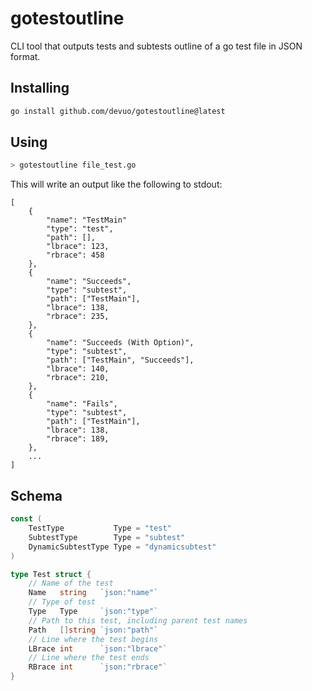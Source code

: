 # gotestoutline

CLI tool that outputs tests and subtests outline of a go test file in JSON format.

## Installing

```sh
go install github.com/devuo/gotestoutline@latest
```

## Using

```sh
> gotestoutline file_test.go
```

This will write an output like the following to stdout:

```
[
    {
        "name": "TestMain"
		"type": "test",
		"path": [],
		"lbrace": 123,
		"rbrace": 458
    },
    {
        "name": "Succeeds",
        "type": "subtest",
        "path": ["TestMain"],
		"lbrace": 138,
		"rbrace": 235,
    },
    {
        "name": "Succeeds (With Option)",
        "type": "subtest",
        "path": ["TestMain", "Succeeds"],
		"lbrace": 140,
		"rbrace": 210,
    },
    {
        "name": "Fails",
        "type": "subtest",
        "path": ["TestMain"],
		"lbrace": 138,
		"rbrace": 189,
    },
    ...
]
```

## Schema

```go
const (
	TestType           Type = "test"
	SubtestType        Type = "subtest"
	DynamicSubtestType Type = "dynamicsubtest"
)

type Test struct {
    // Name of the test
    Name   string   `json:"name"`
    // Type of test
    Type   Type     `json:"type"`
    // Path to this test, including parent test names
    Path   []string `json:"path"`
    // Line where the test begins
    LBrace int      `json:"lbrace"`
    // Line where the test ends
    RBrace int      `json:"rbrace"`
}
```
